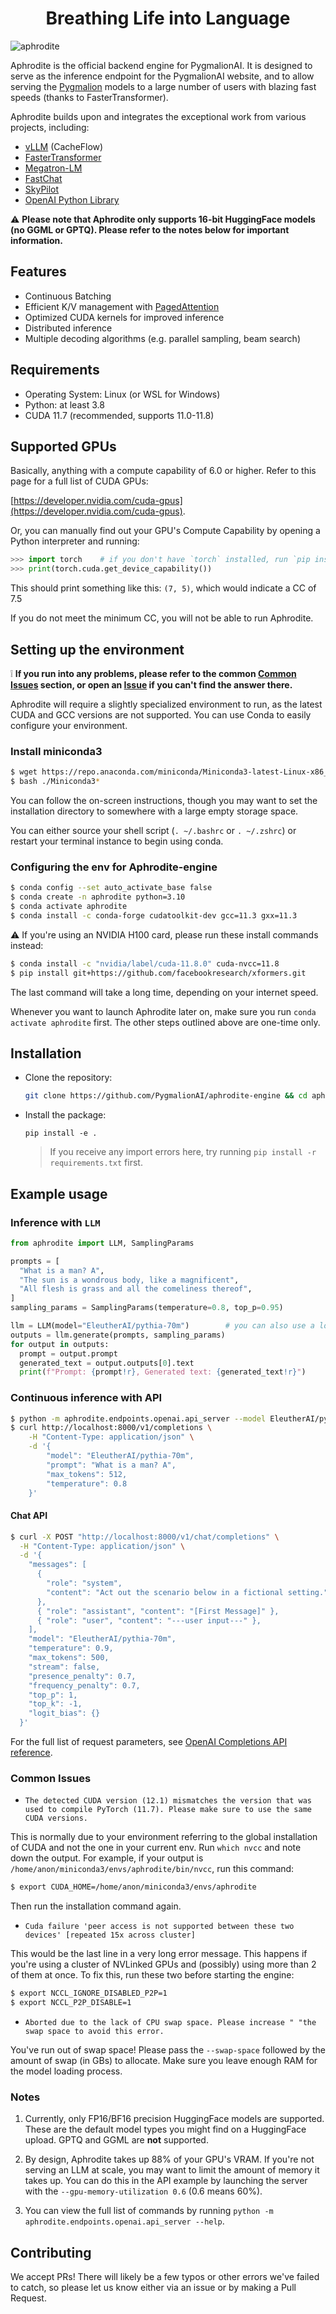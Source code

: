 <h1 align="center">
Breathing Life into Language
</h1>


![aphrodite](./assets/aphrodite.png)

Aphrodite is the official backend engine for PygmalionAI. It is designed to serve as the inference endpoint for the PygmalionAI website, and to allow serving the [Pygmalion](https://huggingface.co/PygmalionAI) models to a large number of users with blazing fast speeds (thanks to FasterTransformer). 

Aphrodite builds upon and integrates the exceptional work from various projects, including:


- [vLLM](https://github.com/vllm-project/vllm) (CacheFlow)
- [FasterTransformer](https://github.com/NVIDIA/FasterTransformer)
- [Megatron-LM](https://github.com/NVIDIA/Megatron-LM)
- [FastChat](https://github.com/lm-sys/FastChat)
- [SkyPilot](https://github.com/skypilot-org/skypilot)
- [OpenAI Python Library](https://github.com/openai/openai-python)

:warning:
**Please note that Aphrodite only supports 16-bit HuggingFace models (no GGML or GPTQ). Please refer to the notes below for important information.**

## Features

- Continuous Batching
- Efficient K/V management with [PagedAttention](./aphrodite/modeling/layers/attention.py)
- Optimized CUDA kernels for improved inference
- Distributed inference
- Multiple decoding algorithms (e.g. parallel sampling, beam search)


## Requirements

- Operating System: Linux (or WSL for Windows)
- Python: at least 3.8
- CUDA 11.7 (recommended, supports 11.0-11.8)

## Supported GPUs

Basically, anything with a compute capability of 6.0 or higher. Refer to this page for a full list of CUDA GPUs:

[https://developer.nvidia.com/cuda-gpus](https://developer.nvidia.com/cuda-gpus).


Or, you can manually find out your GPU's Compute Capability by opening a Python interpreter and running:
```py
>>> import torch    # if you don't have `torch` installed, run `pip install torch` first
>>> print(torch.cuda.get_device_capability())
```
This should print something like this: `(7, 5)`, which would indicate a CC of 7.5

If you do not meet the minimum CC, you will not be able to run Aphrodite.

## Setting up the environment
:grey_exclamation:
**If you run into any problems, please refer to the common [Common Issues](#common-issues) section, or open an [Issue](https://github.com/PygmalionAI/aphrodite-engine/issues) if you can't find the answer there.**

Aphrodite will require a slightly specialized environment to run, as the latest CUDA and GCC versions are not supported. You can use Conda to easily configure your environment.

### Install miniconda3

```sh
$ wget https://repo.anaconda.com/miniconda/Miniconda3-latest-Linux-x86_64.sh
$ bash ./Miniconda3*
```
You can follow the on-screen instructions, though you may want to set the installation directory to somewhere with a large empty storage space.

You can either source your shell script (`. ~/.bashrc` or `. ~/.zshrc`) or restart your terminal instance to begin using conda.

### Configuring the env for Aphrodite-engine
```sh
$ conda config --set auto_activate_base false
$ conda create -n aphrodite python=3.10
$ conda activate aphrodite
$ conda install -c conda-forge cudatoolkit-dev gcc=11.3 gxx=11.3
```
:warning: If you're using an NVIDIA H100 card, please run these install commands instead:
```sh
$ conda install -c "nvidia/label/cuda-11.8.0" cuda-nvcc=11.8
$ pip install git+https://github.com/facebookresearch/xformers.git
```

The last command will take a long time, depending on your internet speed.

Whenever you want to launch Aphrodite later on, make sure you run `conda activate aphrodite` first. The other steps outlined above are one-time only.

## Installation
- Clone the repository:
  ```sh
  git clone https://github.com/PygmalionAI/aphrodite-engine && cd aphrodite-engine
  ```
- Install the package:
  ```
  pip install -e .
  ```
  > If you receive any import errors here, try running `pip install -r requirements.txt` first.


## Example usage

### Inference with `LLM`
  ```py
  from aphrodite import LLM, SamplingParams

  prompts = [
    "What is a man? A",
    "The sun is a wondrous body, like a magnificent",
    "All flesh is grass and all the comeliness thereof",
  ]
  sampling_params = SamplingParams(temperature=0.8, top_p=0.95)

  llm = LLM(model="EleutherAI/pythia-70m")        # you can also use a local directory path
  outputs = llm.generate(prompts, sampling_params)
  for output in outputs:
    prompt = output.prompt
    generated_text = output.outputs[0].text
    print(f"Prompt: {prompt!r}, Generated text: {generated_text!r}")
  ```

### Continuous inference with API
```sh
$ python -m aphrodite.endpoints.openai.api_server --model EleutherAI/pythia-70m
$ curl http://localhost:8000/v1/completions \
    -H "Content-Type: application/json" \
    -d '{
        "model": "EleutherAI/pythia-70m",
        "prompt": "What is a man? A",
        "max_tokens": 512,
        "temperature": 0.8
    }'
```

#### Chat API
```sh
$ curl -X POST "http://localhost:8000/v1/chat/completions" \
  -H "Content-Type: application/json" \
  -d '{
    "messages": [
      {
        "role": "system",
        "content": "Act out the scenario below in a fictional setting."
      },
      { "role": "assistant", "content": "[First Message]" },
      { "role": "user", "content": "---user input---" },
    ],
    "model": "EleutherAI/pythia-70m",
    "temperature": 0.9,
    "max_tokens": 500,
    "stream": false,
    "presence_penalty": 0.7,
    "frequency_penalty": 0.7,
    "top_p": 1,
    "top_k": -1,
    "logit_bias": {}
  }'
```
For the full list of request parameters, see [OpenAI Completions API reference](https://platform.openai.com/docs/api-reference/completions).

### Common Issues
- `The detected CUDA version (12.1) mismatches the version that was used to compile
      PyTorch (11.7). Please make sure to use the same CUDA versions.`

This is normally due to your environment referring to the global installation of CUDA and not the one in your current env. Run `which nvcc` and note down the output. For example, if your output is `/home/anon/miniconda3/envs/aphrodite/bin/nvcc`, run this command:
```sh
$ export CUDA_HOME=/home/anon/miniconda3/envs/aphrodite
```

Then run the installation command again.

- `Cuda failure 'peer access is not supported between these two devices' [repeated 15x across cluster]`

  
This would be the last line in a very long error message. This happens if you're using a cluster of NVLinked GPUs and (possibly) using more than 2 of them at once. To fix this, run these two before starting the engine:

```sh
$ export NCCL_IGNORE_DISABLED_P2P=1
$ export NCCL_P2P_DISABLE=1
```

- `Aborted due to the lack of CPU swap space. Please increase "
                "the swap space to avoid this error.`

You've run out of swap space! Please pass the `--swap-space` followed by the amount of swap (in GBs) to allocate. Make sure you leave enough RAM for the model loading process.
### Notes

1. Currently, only FP16/BF16 precision HuggingFace models are supported. These are the default model types you might find on a HuggingFace upload. GPTQ and GGML are **not** supported.

2. By design, Aphrodite takes up 88% of your GPU's VRAM. If you're not serving an LLM at scale, you may want to limit the amount of memory it takes up. You can do this in the API example by launching the server with the `--gpu-memory-utilization 0.6` (0.6 means 60%).

3. You can view the full list of commands by running `python -m aphrodite.endpoints.openai.api_server --help`.

## Contributing
We accept PRs! There will likely be a few typos or other errors we've failed to catch, so please let us know either via an issue or by making a Pull Request.
